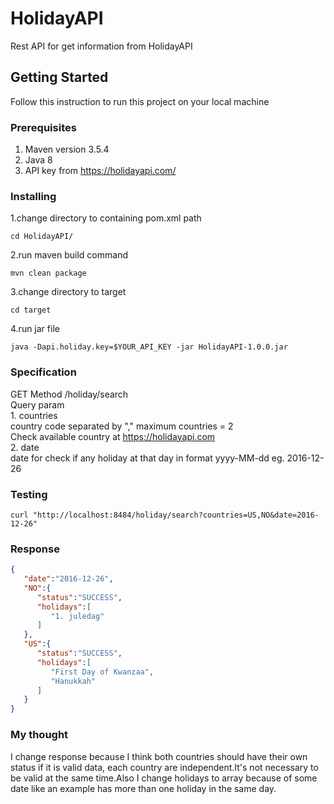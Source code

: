 # HolidayAPI
Rest API for get information from HolidayAPI
## Getting Started
Follow this instruction to run this project on your local machine
### Prerequisites
1. Maven version 3.5.4<br />
2. Java 8<br />
3. API key from https://holidayapi.com/<br />
### Installing
1.change directory to containing pom.xml path<br />
```
cd HolidayAPI/
```
2.run maven build command<br />
```
mvn clean package
```
3.change directory to target
```
cd target
```
4.run jar file
```
java -Dapi.holiday.key=$YOUR_API_KEY -jar HolidayAPI-1.0.0.jar
```
### Specification
GET Method /holiday/search<br />
Query param<br />
    1. countries<br /> 
        country code separated by "," maximum countries = 2<br />
        Check available country at https://holidayapi.com<br />
    2. date<br />
        date for check if any holiday at that day in format yyyy-MM-dd eg. 2016-12-26<br />

### Testing
```
curl "http://localhost:8484/holiday/search?countries=US,NO&date=2016-12-26"
```
### Response
``` JSON
{
   "date":"2016-12-26",
   "NO":{
      "status":"SUCCESS",
      "holidays":[
         "1. juledag"
      ]
   },
   "US":{
      "status":"SUCCESS",
      "holidays":[
         "First Day of Kwanzaa",
         "Hanukkah"
      ]
   }
}
```
### My thought

   I change response because I think both countries should have their own status if it is valid data, each country are independent.It's not necessary to be valid at the same time.Also I change holidays to array because of some date like an example has more than one holiday in the same day.


